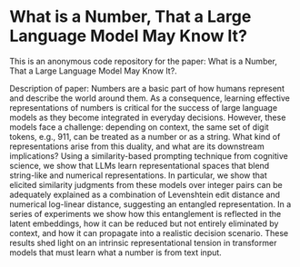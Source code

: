 # What is a Number, That a Large Language Model May Know It?

This is an anonymous code repository for the paper: What is a Number, That a Large Language Model May Know It?. 

Description of paper: Numbers are a basic part of how humans represent and describe the world around them. As a consequence, learning effective representations of numbers is critical for the success of large language models as they become integrated in everyday decisions. However, these models face a challenge: depending on context, the same set of digit tokens, e.g., 911, can be treated as a number or as a string. What kind of representations arise from this duality, and what are its downstream implications? Using a similarity-based prompting technique from cognitive science, we show that LLMs learn representational spaces that blend string-like and numerical representations. In particular, we show that elicited similarity judgments from these models over integer pairs can be adequately explained as a combination of Levenshtein edit distance and numerical log-linear distance, suggesting an entangled representation. In a series of experiments we show how this entanglement is reflected in the latent embeddings, how it can be reduced but not entirely eliminated by context, and how it can propagate into a realistic decision scenario. These results shed light on an intrinsic representational tension in transformer models that must learn what a number is from text input.


